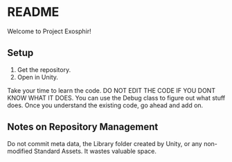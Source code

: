 # README #

Welcome to Project Exosphir!

## Setup ##

1. Get the repository.
2. Open in Unity.

Take your time to learn the code.  DO NOT EDIT THE CODE IF YOU DONT KNOW WHAT IT DOES.  You can use the Debug class to figure out what stuff does.  Once you understand the existing code, go ahead and add on.

## Notes on Repository Management ##

Do not commit meta data, the Library folder created by Unity, or any non-modified Standard Assets.  It wastes valuable space.